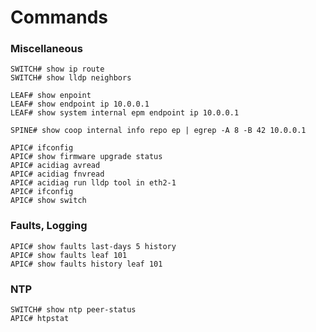 # Commands

### Miscellaneous
```
SWITCH# show ip route
SWITCH# show lldp neighbors
```
```
LEAF# show enpoint
LEAF# show endpoint ip 10.0.0.1
LEAF# show system internal epm endpoint ip 10.0.0.1
```
```
SPINE# show coop internal info repo ep | egrep -A 8 -B 42 10.0.0.1
```
```
APIC# ifconfig
APIC# show firmware upgrade status
APIC# acidiag avread
APIC# acidiag fnvread
APIC# acidiag run lldp tool in eth2-1
APIC# ifconfig
APIC# show switch
```
### Faults, Logging
```
APIC# show faults last-days 5 history
APIC# show faults leaf 101
APIC# show faults history leaf 101
```
### NTP
```
SWITCH# show ntp peer-status
APIC# htpstat
```
